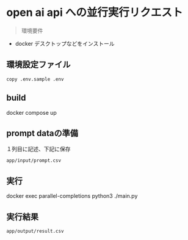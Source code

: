 # open ai api への並行実行リクエスト

> 環境要件

- docker デスクトップなどをインストール

## 環境設定ファイル

`copy .env.sample .env`

## build

docker compose up

## prompt dataの準備

１列目に記述、下記に保存

`app/input/prompt.csv`

## 実行

docker exec parallel-completions python3 ./main.py

## 実行結果

`app/output/result.csv`